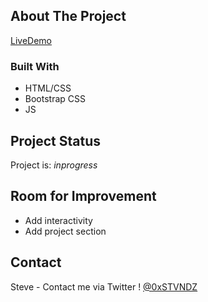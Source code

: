 ## About The Project

[LiveDemo](https://0xstvndz.github.io/interactive/)

### Built With

* HTML/CSS
* Bootstrap CSS
* JS


## Project Status
Project is: _inprogress_ 


## Room for Improvement
- Add interactivity
- Add project section


<!-- CONTACT -->
## Contact

Steve - Contact me via Twitter ! [@0xSTVNDZ](https://twitter.com/0xSTVNDZ) 

